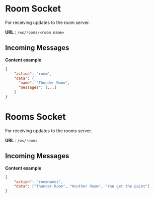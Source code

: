 # Room Socket

For receiving updates to the room server.

**URL** : `/ws/rooms/<room name>`

## Incoming Messages 

**Content example**

```json
{
    "action": "room",
    "data": {
      "name": "Thunder Room",
      "messages": [...]
    }
}
```

# Rooms Socket

For receiving updates to the rooms server.

**URL** : `/ws/rooms`

## Incoming Messages 

**Content example**

```json
{
    "action": "roomnames",
    "data": ["Thunder Room", "Another Room", "You get the point"] 
}
```
